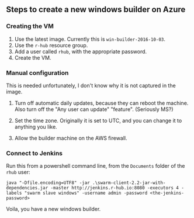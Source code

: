 
## Steps to create a new windows builder on Azure

### Creating the VM

1. Use the latest image. Currently this is `win-builder-2016-10-03`.
2. Use the `r-hub` resource group.
3. Add a user called `rhub`, with the appropriate password.
4. Create the VM.

### Manual configuration

This is needed unfortunately, I don't know why it is not captured in the image.

1. Turn off automatic daily updates, because they can reboot the machine. Also turn off the "Any user can update" "feature". (Seriously MS?)

2. Set the time zone. Originally it is set to UTC, and you can change it to anything you like.

3. Allow the builder machine on the AWS firewall.

### Connect to Jenkins

Run this from a powershell command line, from the `Documents` folder of the `rhub` user:

```
java "-Dfile.encoding=UTF8" -jar .\swarm-client-2.2-jar-with-dependencies.jar -master http://jenkins.r-hub.io:8080 -executors 4 -labels "swarm slave windows" -username admin -password <the-jenkins-password>
```

Voila, you have a new windows builder.

